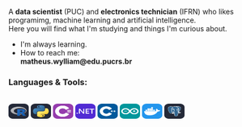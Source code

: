





<p>A <b>data scientist</b> (PUC) and <b>electronics technician</b> (IFRN) who likes programimg, machine learning and artificial intelligence.<br>
Here you will find what I'm studying and things I'm curious about.</p>

<ul>
 <li> I'm always learning. </li>
 <li> How to reach me: <br>
   <b>matheus.wylliam@edu.pucrs.br</b> </li>
</ul>

<h3> Languages & Tools: </h3>
<div style="display: inline_block"><br>
   <img align="center" alt="R" height="30" width="40" src="https://github.com/tandpfun/skill-icons/blob/main/icons/R-Dark.svg">
   <img align="center" alt="Python" height="30" width="40" src="https://github.com/tandpfun/skill-icons/blob/main/icons/Python-Dark.svg">
   <img align="center" alt="C#" height="30" width="40" src="https://github.com/tandpfun/skill-icons/raw/main/icons/CS.svg">
   <img align="center" alt=".net" height="30" width="40" src="https://github.com/tandpfun/skill-icons/blob/main/icons/DotNet.svg">
   <img align="center" alt="C++" height="30" width="40" src="https://github.com/tandpfun/skill-icons/raw/main/icons/CPP.svg">
   <img align="center" alt="Arduino" height="30" width="40" src="https://github.com/tandpfun/skill-icons/raw/main/icons/Arduino.svg">
   <img align="center" alt="Docker" height="30" width="40" src="https://github.com/tandpfun/skill-icons/blob/main/icons/Docker.svg">
   <img align="center" alt="Postgresql" height="30" width="40" src="https://github.com/tandpfun/skill-icons/blob/main/icons/PostgreSQL-Dark.svg">
</div>
